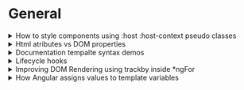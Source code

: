 # General #

<details>
           <summary>
                    How to style components using :host :host-context pseudo classes
           </summary>
           <a href="https://angular.io/guide/component-styles">Component styles

</a>
<br>
<a href="https://blog.angular-university.io/angular-host-context/">
Angular academy
</a>
</details>


<details>
           <summary>
                  Html atributes vs DOM properties
           </summary>
           <a href="https://dotnettutorials.net/lesson/html-attribute-vs-dom-property/">Html atributes vs DOM proprieties

</a>
</details>


<details>
           <summary>
                  Documentation tempalte syntax demos
           </summary>
           <a href="https://angular.io/generated/live-examples/template-syntax/stackblitz">
                    https://angular.io/generated/live-examples/template-syntax/stackblitz
           </a>
</details>
<details>
           <summary>
                  Lifecycle hooks
           </summary>
           <a href="https://angular.io/guide/lifecycle-hooks">
                    https://angular.io/guide/lifecycle-hooks
           </a>
</details>

<details>
           <summary>
                  Improving DOM Rendering using trackby inside *ngFor
           </summary>
           <a href="https://www.youtube.com/watch?v=8hj3ViywQZk&ab_channel=FunOfHeuristic">
                  trackBy - Efficient for loop in angular | Improve Your Application Performance with trackBy
           </a>
</details>

<details>
           <summary>
                 How Angular assigns values to template variables
           </summary>
           <a href="https://angular.io/guide/template-reference-variables">
               https://angular.io/guide/template-reference-variables
           </a>
</details>
